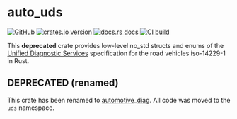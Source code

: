# auto_uds

[![GitHub](https://img.shields.io/badge/github-nyurik/automotive_diag-8da0cb?logo=github)](https://github.com/nyurik/automotive_diag)
[![crates.io version](https://img.shields.io/crates/v/auto_uds.svg)](https://crates.io/crates/auto_uds)
[![docs.rs docs](https://docs.rs/auto_uds/badge.svg)](https://docs.rs/auto_uds)
[![CI build](https://github.com/nyurik/auto_uds/workflows/CI/badge.svg)](https://github.com/nyurik/auto_uds/actions)

This **deprecated** crate provides low-level no_std structs and enums of the [Unified Diagnostic Services](https://en.wikipedia.org/wiki/Unified_Diagnostic_Services) specification for the road vehicles iso-14229-1 in Rust.

## DEPRECATED (renamed)

This crate has been renamed to [automotive_diag](https://crates.io/crates/automotive_diag). All code was moved to the `uds` namespace.
